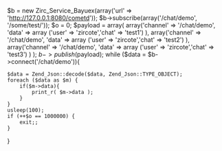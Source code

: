 
$b = new Zirc_Service_Bayuex(array('url' => 'http://127.0.0.1:8080/cometd'));
$b->subscribe(array('/chat/demo', '/some/test/'));
$o = 0;
$payload = array(
    array('channel' => '/chat/demo',
          'data' => array ('user' => 'zircote','chat' => 'test1')
    ),
    array('channel' => '/chat/demo',
          'data' => array ('user' => 'zircote','chat' => 'test2')
    ),
    array('channel' => '/chat/demo',
          'data' => array ('user' => 'zircote','chat' => 'test3')
    )
);
$b->publish($payload);
while ($data = $b->connect('/chat/demo')){

    $data = Zend_Json::decode($data, Zend_Json::TYPE_OBJECT);
    foreach ($data as $m) {
        if($m->data){
            print_r( $m->data );
        }
    }
    usleep(100);
    if (++$o == 1000000) {
        exit;;
    }
}